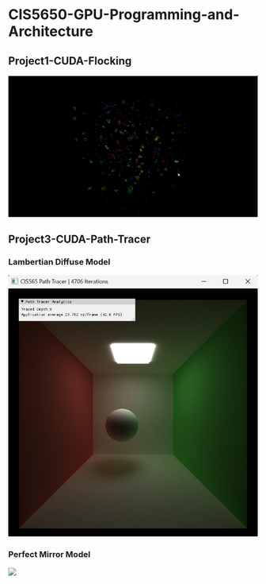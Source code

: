 # CIS5650-GPU-Programming-and-Architecture

## Project1-CUDA-Flocking
![](https://github.com/jgw2000/CIS5650-GPU-Programming-and-Architecture/blob/main/Project1-CUDA-Flocking-main/images/result.gif)

## Project3-CUDA-Path-Tracer
### Lambertian Diffuse Model
![](https://github.com/jgw2000/CIS5650-GPU-Programming-and-Architecture/blob/main/Project3-CUDA-Path-Tracer-main/img/lambertian_diffuse.png)

### Perfect Mirror Model
![](https://github.com/jgw2000/CIS5650-GPU-Programming-and-Architecture/blob/main/Project3-CUDA-Path-Tracer-main/img/perfect_mirror_.png)